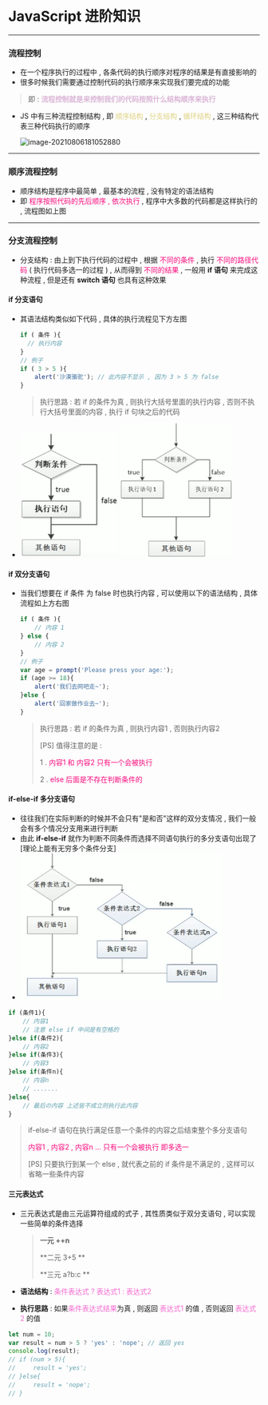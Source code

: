 # JavaScript 进阶知识

---------------------

### 流程控制

* 在一个程序执行的过程中 ,  各条代码的执行顺序对程序的结果是有直接影响的
* 很多时候我们需要通过控制代码的执行顺序来实现我们要完成的功能

> 即 : <font color="#dab5d6">**流程控制就是来控制我们的代码按照什么结构顺序来执行**</font> 

* JS 中有三种流程控制结构 , 即 <font color="#dfd282">顺序结构</font> , <font color="#dfd282">分支结构</font> , <font color="#dfd282">循环结构</font> , 这三种结构代表三种代码执行的顺序

  ![image-20210806181052880](F:\LearningNotes\JavaScriptLearning\JS_advanced_pic1.png) 

-----------------------

### 顺序流程控制

* 顺序结构是程序中最简单 , 最基本的流程 , 没有特定的语法结构
* 即 <font color="#fa0a7c">程序按照代码的先后顺序 , 依次执行</font> , 程序中大多数的代码都是这样执行的 , 流程图如上图

----------------

### 分支流程控制

* 分支结构 : 由上到下执行代码的过程中 , 根据 <font color="#fa0a7c">不同的条件</font> , 执行 <font color="#fa0a7c">不同的路径代码</font> ( 执行代码多选一的过程 ) , 从而得到 <font color="#fa0a7c">不同的结果</font> , 一般用 **if 语句** 来完成这种流程 , 但是还有 **switch 语句** 也具有这种效果

#### if 分支语句

* 其语法结构类似如下代码 , 具体的执行流程见下方左图

  ```javascript
  if ( 条件 ){
  	// 执行内容
  }
  // 例子
  if ( 3 > 5 ){
      alert('沙漠骆驼'); // 此内容不显示 , 因为 3 > 5 为 false
  }
  ```

  > 执行思路 : 若 if 的条件为真 , 则执行大括号里面的执行内容 , 否则不执行大括号里面的内容 , 执行 if 句块之后的代码

* ![单一if分支语句流程](JS_advanced_pic2.png) ![if 双分支语句流程](JS_advanced_pic3.png) 

#### if 双分支语句

* 当我们想要在 if 条件 为 false 时也执行内容 , 可以使用以下的语法结构 , 具体流程如上方右图

  ```javascript
  if ( 条件 ){
      // 内容 1
  } else {
      // 内容 2
  }
  // 例子
  var age = prompt('Please press your age:');
  if (age >= 18){
      alert('我们去网吧走~');
  }else {
      alert('回家做作业去~');
  }
  ```

  > 执行思路 : 若 if 的条件为真 , 则执行内容1 , 否则执行内容2
  >
  > [PS] 值得注意的是 : 
  >
  > 1 . <font color="#fa0a7c">内容1 和 内容2 只有一个会被执行 </font> 
  >
  > 2 . <font color="#fa0a7c">else 后面是不存在判断条件的</font> 

#### if-else-if 多分支语句

* 往往我们在实际判断的时候并不会只有"是和否"这样的双分支情况 , 我们一般会有多个情况分支用来进行判断
* 由此 **if-else-if** 就作为判断不同条件而选择不同语句执行的多分支语句出现了 [理论上能有无穷多个条件分支]
* ![](JS_advanced_pic4.png) 

```javascript
if (条件1){
    // 内容1
    // 注意 else if 中间是有空格的
}else if(条件2){
    // 内容2
}else if(条件3){
    // 内容3
}else if(条件n){
    // 内容n
    // .......
}else{
    // 最后の内容 上述皆不成立则执行此内容
}
```

> if-else-if 语句在执行满足任意一个条件的内容之后结束整个多分支语句
>
> <font color="#fa0a7c">内容1 , 内容2 , 内容n ... 只有一个会被执行 即多选一</font> 
>
> [PS] 只要执行到某一个 else , 就代表之前的 if 条件是不满足的 , 这样可以省略一些条件内容

#### 三元表达式

* 三元表达式是由三元运算符组成的式子 , 其性质类似于双分支语句 , 可以实现一些简单的条件选择

  > **一元  ++n** 
  >
  > **二元  3+5 ** 
  >
  > **三元  a?b:c **

* **语法结构** : <font color="#f66bd1">条件表达式 ? 表达式1 : 表达式2</font> 

* **执行思路** : 如果<font color="#f66bd1">条件表达式结果</font>为真 , 则返回 <font color="#f66bd1">表达式1</font> 的值 , 否则返回 <font color="#f66bd1">表达式2</font> 的值

```javascript
let num = 10;
var result = num > 5 ? 'yes' : 'nope'; // 返回 yes
console.log(result);
// if (num > 5){
//     result = 'yes';
// }else{
//     result = 'nope';
// }
```

